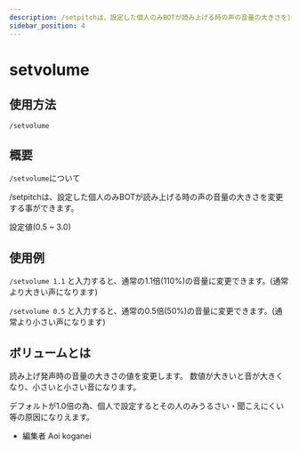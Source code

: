 ```yaml
---
description: /setpitchは、設定した個人のみBOTが読み上げる時の声の音量の大きさを変更する事ができます。
sidebar_position: 4
---
```


# setvolume

## 使用方法
```
/setvolume
```

## 概要
`/setvolume`について

/setpitchは、設定した個人のみBOTが読み上げる時の声の音量の大きさを変更する事ができます。

設定値(0.5 ~ 3.0)

## 使用例
`/setvolume 1.1` と入力すると、通常の1.1倍(110%)の音量に変更できます。(通常より大きい声になります)

`/setvolume 0.5` と入力すると、通常の0.5倍(50%)の音量に変更できます。(通常より小さい声になります)

## ボリュームとは
読み上げ発声時の音量の大きさの値を変更します。 数値が大きいと音が大きくなり、小さいと小さい音になります。

デフォルトが1.0倍の為、個人で設定するとその人のみうるさい・聞こえにくい等の原因になりえます。

- 編集者 Aoi koganei